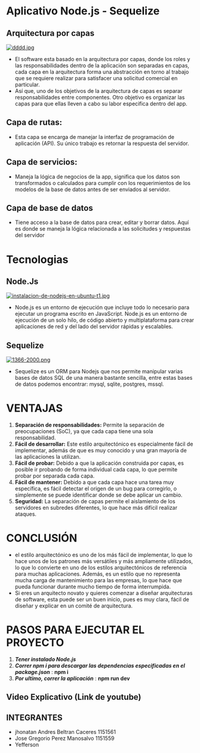# Aplicativo Node.js - Sequelize 

## Arquitectura por capas
 [![dddd.jpg](https://i.postimg.cc/YCrWQL3f/dddd.jpg)](https://postimg.cc/Whyzv3xh)

- El software esta basado en la arquitectura por capas, donde los roles y las responsabilidades dentro de la aplicación son separadas en capas, cada capa en la arquitectura forma una abstracción en torno al trabajo que se requiere realizar para satisfacer una solicitud comercial en particular.
- Así que, uno de los objetivos de la arquitectura de capas es separar responsabilidades entre componentes. Otro objetivo es organizar las capas para que ellas lleven a cabo su labor especifica dentro del app.

## Capa de rutas:

- Esta capa se encarga de manejar la interfaz de programación de aplicación (API). Su único trabajo es retornar la respuesta del servidor.

## Capa de servicios:

- Maneja la lógica de negocios de la app, significa que los datos son transformados o calculados para cumplir con los requerimientos de los modelos de la base de datos antes de ser enviados al servidor.

## Capa de base de datos

- Tiene acceso a la base de datos para crear, editar y borrar datos. Aquí es donde se maneja la lógica relacionada a las solicitudes y respuestas del servidor


# Tecnologias

## Node.Js
[![instalacion-de-nodejs-en-ubuntu-t1.jpg](https://i.postimg.cc/JhBYCFkh/instalacion-de-nodejs-en-ubuntu-t1.jpg)](https://postimg.cc/DWnPqB5V)
- Node.js es un entorno de ejecución que incluye todo lo necesario para ejecutar un programa escrito en JavaScript. Node.js es un entorno de ejecución de un solo hilo, de código abierto y multiplataforma para crear aplicaciones de red y del lado del servidor rápidas y escalables.

## Sequelize
[![1366-2000.png](https://i.postimg.cc/CxRFyFLp/1366-2000.png)](https://postimg.cc/87V8Mg6Z)
- Sequelize es un ORM para Nodejs que nos permite manipular varias bases de datos SQL de una manera bastante sencilla, entre estas bases de datos podemos encontrar: mysql, sqlite, postgres, mssql.

# VENTAJAS
1.	**Separación de responsabilidades:** Permite la separación de preocupaciones (SoC), ya que cada capa tiene una sola responsabilidad.
2.	**Fácil de desarrollar:** Este estilo arquitectónico es especialmente fácil de implementar, además de que es muy conocido y una gran mayoría de las aplicaciones la utilizan.
3.	**Fácil de probar:** Debido a que la aplicación construida por capas, es posible ir probando de forma individual cada capa, lo que permite probar por separada cada capa.
4.	**Fácil de mantener:** Debido a que cada capa hace una tarea muy específica, es fácil detectar el origen de un bug para corregirlo, o simplemente se puede identificar donde se debe aplicar un cambio.
5.	**Seguridad:** La separación de capas permite el aislamiento de los servidores en subredes diferentes, lo que hace más difícil realizar ataques.


# CONCLUSIÓN
- el estilo arquitectónico es uno de los más fácil de implementar, lo que lo hace unos de los patrones más versátiles y más ampliamente utilizados, lo que lo convierte en uno de los estilos arquitectónicos de referencia para muchas aplicaciones. Además, es un estilo que no representa mucha carga de mantenimiento para las empresas, lo que hace que pueda funcionar durante mucho tiempo de forma interrumpida.
- Si eres un arquitecto novato y quieres comenzar a diseñar arquitecturas de software, esta puede ser un buen inicio, pues es muy clara, fácil de diseñar y explicar en un comité de arquitectura.

# PASOS PARA EJECUTAR EL PROYECTO
1. ***Tener instalado Node.js*** 
2. ***Correr npm  i para descargar las dependencias especificadas en el package.json*** : **npm i**
3. ***Por ultimo,  correr la aplicación*** : **npm run dev**

## Video Explicativo (Link de youtube)

## INTEGRANTES
- jhonatan Andres Beltran Caceres 1151561
- Jose Gregorio Perez Manosalvo 1151559
- Yefferson

